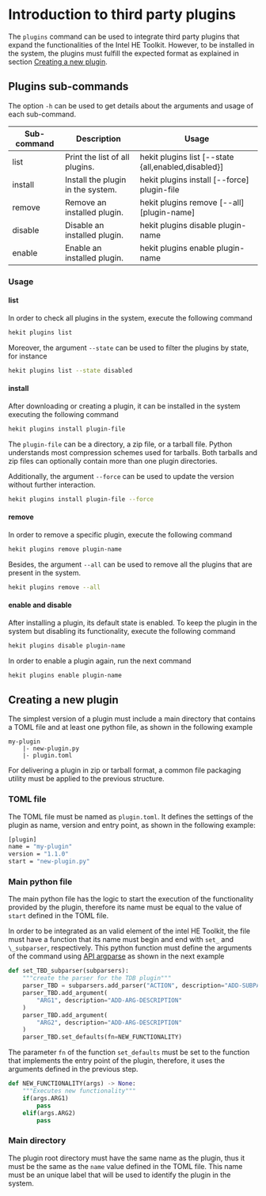 # Introduction to third party plugins
The `plugins` command can be used to integrate third party plugins
that expand the functionalities of the Intel HE Toolkit. However,
to be installed in the system, the plugins must fulfill the expected
format as explained in section [Creating a new plugin](#creating-a-new-plugin).

## Plugins sub-commands
The option `-h` can be used to get details about the arguments
and usage of each sub-command.

| Sub-command | Description | Usage
|-----------|-----------|-----------|
| list | Print the list of all plugins. | hekit plugins list [--state {all,enabled,disabled}]
| install | Install the plugin in the system. | hekit plugins install [--force] plugin-file
| remove | Remove an installed plugin. | hekit plugins remove [--all] [plugin-name]
| disable | Disable an installed plugin. | hekit plugins disable plugin-name
| enable | Enable an installed plugin. | hekit plugins enable plugin-name

### Usage

#### list
In order to check all plugins in the system, execute the following command
```bash
hekit plugins list
```

Moreover, the argument `--state` can be used to filter the plugins
by state, for instance
```bash
hekit plugins list --state disabled
```

#### install
After downloading or creating a plugin, it can be installed in
the system executing the following command
```bash
hekit plugins install plugin-file
```
The `plugin-file` can be a directory, a zip file, or a tarball file.
Python understands most compression schemes used for tarballs. Both
tarballs and zip files can optionally contain more than one plugin
directories.

Additionally, the argument `--force` can be used to update the
version without further interaction.
```bash
hekit plugins install plugin-file --force
```

#### remove
In order to remove a specific plugin, execute the following command
```bash
hekit plugins remove plugin-name
```

Besides, the argument `--all` can be used to remove all the
plugins that are present in the system.
```bash
hekit plugins remove --all
```

#### enable and disable
After installing a plugin, its default state is enabled. To keep
the plugin in the system but disabling its functionality, execute
the following command
```bash
hekit plugins disable plugin-name
```

In order to enable a plugin again, run the next command
```bash
hekit plugins enable plugin-name
```

## Creating a new plugin
The simplest version of a plugin must include a main directory
that contains a TOML file and at least one python file, as shown
in the following example
```
my-plugin
    |- new-plugin.py
    |- plugin.toml
```

For delivering a plugin in zip or tarball format, a common file
packaging utility must be applied to the previous structure.

### TOML file
The TOML file must be named as `plugin.toml`. It defines the settings
of the plugin as name, version and entry point, as shown in the
following example:
```bash
[plugin]
name = "my-plugin"
version = "1.1.0"
start = "new-plugin.py"
```

### Main python file
The main python file has the logic to start the execution of the
functionality provided by the plugin, therefore its name must be
equal to the value of `start` defined in the TOML file.

In order to be integrated as an valid element of the intel HE Toolkit,
the file must have a function that its name must begin and end with `set_`
and `\_subparser`, respectively. This python function must define the
arguments of the command using [API argparse](https://docs.python.org/3/library/argparse.html#)
as shown in the next example
```python
def set_TBD_subparser(subparsers):
    """create the parser for the TDB plugin"""
    parser_TBD = subparsers.add_parser("ACTION", description="ADD-SUBPARSER-DESCRIPTION")
    parser_TBD.add_argument(
        "ARG1", description="ADD-ARG-DESCRIPTION"
    )
    parser_TBD.add_argument(
        "ARG2", description="ADD-ARG-DESCRIPTION"
    )
    parser_TBD.set_defaults(fn=NEW_FUNCTIONALITY)
```

The parameter `fn` of the function `set_defaults` must be set to the
function that implements the entry point of the plugin, therefore, it
uses the arguments defined in the previous step.
```python
def NEW_FUNCTIONALITY(args) -> None:
    """Executes new functionality"""
    if(args.ARG1)
        pass
    elif(args.ARG2)
        pass
```

### Main directory
The plugin root directory must have the same name as the plugin, thus
it must be the same as the `name` value defined in the TOML file. This
 name must be an unique label that will be used to identify the plugin
 in the system.
